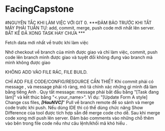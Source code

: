 ﻿# FacingCapstone
#NGUYÊN TẮC KHI LÀM VIỆC VỚI GIT 0. ***ĐẢM BẢO TRƯỚC KHI TẮT MÁY PHẢI TUẦN TỰ: add, commit, merge, push code mới nhất lên server.
 BẤT KỂ ĐÃ XONG TASK HAY CHƯA ***

Fetch data mới nhất về trước khi làm việc



Nhớ checkout về branch của mình được giao và chỉ làm việc, commit, push code lên branch mình được giao và 
tuyệt đối không đụng vào branch mà mình không được giao


KHÔNG ADD VÀO FILE RÁC, FILE BUILD. 


CHỈ ADD FILE CODE/CONFIG/RESOURCE CẦN THIẾT
Khi commit phải có message , và message phải rõ ràng, mô tả chính xác những gì mình đã làm bằng tiếng Anh .
 Quy tắt message: message phải bắt đầu bằng "[Task đang làm]" và kết thúc bằng "<.your_name>".
 Ví dụ: "[Update Form A style] Change css files, ***[HauNVC]***"
Pull về branch remote để so sánh và merge code trước khi push.
 Nếu dùng IDE thì có thể dùng chức năng Show Difference của tool được tích hợp sẵn để merge code cho dễ.
Sau khi merge code xong mới push lên server.
Đảm bảo comments vào những chỗ thêm vào bên trong file code nếu như câu lệnh/khối mã khó hiểu .